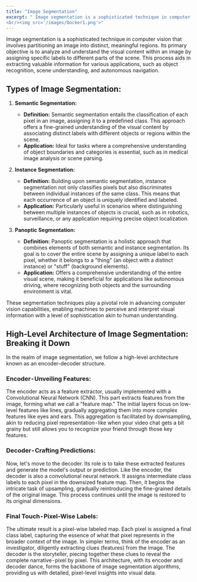 ```yaml
---
title: "Image Segmentation"
excerpt: " Image segmentation is a sophisticated technique in computer vision that involves partitioning an image into distinct, meaningful regions. Its primary objective is to analyze and understand the visual content within an image by assigning specific labels to different parts of the scene. This process aids in extracting valuable information for various applications, such as object recognition, scene understanding, and autonomous navigation.
<br/><img src='/images/Docker1.png'>"
---
```


Image segmentation is a sophisticated technique in computer vision that involves partitioning an image into distinct, meaningful regions. Its primary objective is to analyze and understand the visual content within an image by assigning specific labels to different parts of the scene. This process aids in extracting valuable information for various applications, such as object recognition, scene understanding, and autonomous navigation.

## Types of Image Segmentation:

1. **Semantic Segmentation:**
   - **Definition:** Semantic segmentation entails the classification of each pixel in an image, assigning it to a predefined class. This approach offers a fine-grained understanding of the visual content by associating distinct labels with different objects or regions within the scene.
   - **Application:** Ideal for tasks where a comprehensive understanding of object boundaries and categories is essential, such as in medical image analysis or scene parsing.

2. **Instance Segmentation:**
   - **Definition:** Building upon semantic segmentation, instance segmentation not only classifies pixels but also discriminates between individual instances of the same class. This means that each occurrence of an object is uniquely identified and labeled.
   - **Application:** Particularly useful in scenarios where distinguishing between multiple instances of objects is crucial, such as in robotics, surveillance, or any application requiring precise object localization.

3. **Panoptic Segmentation:**
   - **Definition:** Panoptic segmentation is a holistic approach that combines elements of both semantic and instance segmentation. Its goal is to cover the entire scene by assigning a unique label to each pixel, whether it belongs to a "thing" (an object with a distinct instance) or "stuff" (background elements).
   - **Application:** Offers a comprehensive understanding of the entire visual scene, making it beneficial for applications like autonomous driving, where recognizing both objects and the surrounding environment is vital.

These segmentation techniques play a pivotal role in advancing computer vision capabilities, enabling machines to perceive and interpret visual information with a level of sophistication akin to human understanding.

## High-Level Architecture of Image Segmentation: Breaking it Down
In the realm of image segmentation, we follow a high-level architecture known as an encoder-decoder structure.
### Encoder - Unveiling Features:
The encoder acts as a feature extractor, usually implemented with a Convolutional Neural Network (CNN). This part extracts features from the image, forming what we call a "feature map." The initial layers focus on low-level features like lines, gradually aggregating them into more complex features like eyes and ears. This aggregation is facilitated by downsampling, akin to reducing pixel representation - like when your video chat gets a bit grainy but still allows you to recognize your friend through those key features.

### Decoder - Crafting Predictions: 
Now, let's move to the decoder. Its role is to take these extracted features and generate the model's output or prediction. Like the encoder, the decoder is also a convolutional neural network. It assigns intermediate class labels to each pixel in the downsized feature map. Then, it begins the intricate task of upsampling, gradually reintroducing the fine-grained details of the original image. This process continues until the image is restored to its original dimensions.

### Final Touch - Pixel-Wise Labels:
The ultimate result is a pixel-wise labeled map. Each pixel is assigned a final class label, capturing the essence of what that pixel represents in the broader context of the image.
In simpler terms, think of the encoder as an investigator, diligently extracting clues (features) from the image. The decoder is the storyteller, piecing together these clues to reveal the complete narrative - pixel by pixel. This architecture, with its encoder and decoder dance, forms the backbone of image segmentation algorithms, providing us with detailed, pixel-level insights into visual data.
